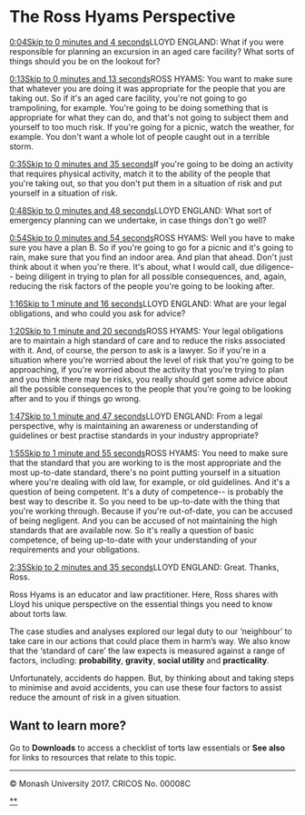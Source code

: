 # The Ross Hyams Perspective

[0:04Skip to 0 minutes and 4 seconds](https://www.futurelearn.com/courses/law-for-non-lawyers/3/steps/207440#)LLOYD ENGLAND: What if you were responsible for planning an excursion in an aged care facility? What sorts of things should you be on the lookout for?

[0:13Skip to 0 minutes and 13 seconds](https://www.futurelearn.com/courses/law-for-non-lawyers/3/steps/207440#)ROSS HYAMS: You want to make sure that whatever you are doing it was appropriate for the people that you are taking out. So if it's an aged care facility, you're not going to go trampolining, for example. You're going to be doing something that is appropriate for what they can do, and that's not going to subject them and yourself to too much risk. If you're going for a picnic, watch the weather, for example. You don't want a whole lot of people caught out in a terrible storm.

[0:35Skip to 0 minutes and 35 seconds](https://www.futurelearn.com/courses/law-for-non-lawyers/3/steps/207440#)If you're going to be doing an activity that requires physical activity, match it to the ability of the people that you're taking out, so that you don't put them in a situation of risk and put yourself in a situation of risk.

[0:48Skip to 0 minutes and 48 seconds](https://www.futurelearn.com/courses/law-for-non-lawyers/3/steps/207440#)LLOYD ENGLAND: What sort of emergency planning can we undertake, in case things don't go well?

[0:54Skip to 0 minutes and 54 seconds](https://www.futurelearn.com/courses/law-for-non-lawyers/3/steps/207440#)ROSS HYAMS: Well you have to make sure you have a plan B. So if you're going to go for a picnic and it's going to rain, make sure that you find an indoor area. And plan that ahead. Don't just think about it when you're there. It's about, what I would call, due diligence-- being diligent in trying to plan for all possible consequences, and, again, reducing the risk factors of the people you're going to be looking after.

[1:16Skip to 1 minute and 16 seconds](https://www.futurelearn.com/courses/law-for-non-lawyers/3/steps/207440#)LLOYD ENGLAND: What are your legal obligations, and who could you ask for advice?

[1:20Skip to 1 minute and 20 seconds](https://www.futurelearn.com/courses/law-for-non-lawyers/3/steps/207440#)ROSS HYAMS: Your legal obligations are to maintain a high standard of care and to reduce the risks associated with it. And, of course, the person to ask is a lawyer. So if you're in a situation where you're worried about the level of risk that you're going to be approaching, if you're worried about the activity that you're trying to plan and you think there may be risks, you really should get some advice about all the possible consequences to the people that you're going to be looking after and to you if things go wrong.

[1:47Skip to 1 minute and 47 seconds](https://www.futurelearn.com/courses/law-for-non-lawyers/3/steps/207440#)LLOYD ENGLAND: From a legal perspective, why is maintaining an awareness or understanding of guidelines or best practise standards in your industry appropriate?

[1:55Skip to 1 minute and 55 seconds](https://www.futurelearn.com/courses/law-for-non-lawyers/3/steps/207440#)ROSS HYAMS: You need to make sure that the standard that you are working to is the most appropriate and the most up-to-date standard, there's no point putting yourself in a situation where you're dealing with old law, for example, or old guidelines. And it's a question of being competent. It's a duty of competence-- is probably the best way to describe it. So you need to be up-to-date with the thing that you're working through. Because if you're out-of-date, you can be accused of being negligent. And you can be accused of not maintaining the high standards that are available now. So it's really a question of basic competence, of being up-to-date with your understanding of your requirements and your obligations.

[2:35Skip to 2 minutes and 35 seconds](https://www.futurelearn.com/courses/law-for-non-lawyers/3/steps/207440#)LLOYD ENGLAND: Great. Thanks, Ross.

Ross Hyams is an educator and law practitioner. Here, Ross shares with Lloyd his unique perspective on the essential things you need to know about torts law.

The case studies and analyses explored our legal duty to our ‘neighbour’ to take care in our actions that could place them in harm’s way. We also know that the ‘standard of care’ the law expects is measured against a range of factors, including: **probability**, **gravity**, **social utility** and **practicality**.

Unfortunately, accidents do happen. But, by thinking about and taking steps to minimise and avoid accidents, you can use these four factors to assist reduce the amount of risk in a given situation.

## Want to learn more?

Go to **Downloads** to access a checklist of torts law essentials or **See also** for links to resources that relate to this topic.

------

© Monash University 2017. CRICOS No. 00008C

[**](https://www.futurelearn.com/courses/law-for-non-lawyers/3/steps/207440#fl-comments)
